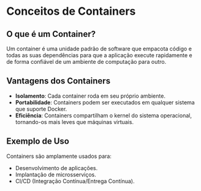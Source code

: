 # Conceitos de Containers

## O que é um Container?

Um container é uma unidade padrão de software que empacota código e todas as suas dependências para que a aplicação execute rapidamente e de forma confiável de um ambiente de computação para outro.

## Vantagens dos Containers

- **Isolamento**: Cada container roda em seu próprio ambiente.
- **Portabilidade**: Containers podem ser executados em qualquer sistema que suporte Docker.
- **Eficiência**: Containers compartilham o kernel do sistema operacional, tornando-os mais leves que máquinas virtuais.

## Exemplo de Uso

Containers são amplamente usados para:
- Desenvolvimento de aplicações.
- Implantação de microsserviços.
- CI/CD (Integração Contínua/Entrega Contínua).
